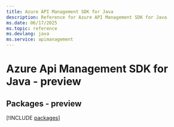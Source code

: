 ```yaml
---
title: Azure API Management SDK for Java
description: Reference for Azure API Management SDK for Java
ms.date: 06/17/2025
ms.topic: reference
ms.devlang: java
ms.service: apimanagement
---
```

# Azure Api Management SDK for Java - preview
## Packages - preview
[!INCLUDE [packages](api-management-index.md)]